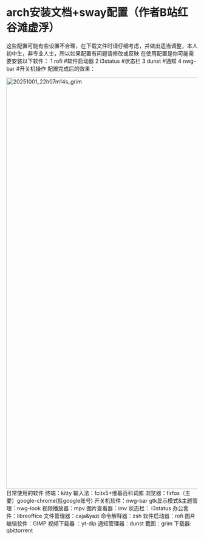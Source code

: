 # arch安装文档+sway配置（作者B站红谷滩虚浮）
  这些配置可能有些设置不合理，在下载文件时请仔细考虑，并做出适当调整，本人初中生，非专业人士，所以如果配置有问题请修改或反映
  在使用配置是你可能需要安装以下软件：
1 rofi #软件启动器
2 i3status #状态栏
3 dunst #通知
4 nwg-bar #开关机操作
配置完成后的效果：

<img width="1920" height="1080" alt="20251001_22h07m14s_grim" src="https://github.com/user-attachments/assets/6cca15b0-a76b-4922-ab07-b09dcab6e48a" />
日常使用的软件
终端：kitty
输入法：fcitx5+维基百科词库
浏览器：firfox（主要）google-chrome(挂google账号)
开关机软件：nwg-bar
gtk显示模式&主题管理：nwg-look
视频播放器：mpv
图片查看器：imv
状态栏： i3status
办公套件：libreoffice
文件管理器：caja&yazi
命令解释器：zsh
软件启动器：rofi
图片编辑软件：GIMP
视频下载器 ：yt-dlp
通知管理器：dunst
截图：grim
下载器: qbittorrent
